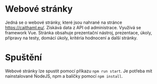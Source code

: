 # Webové stránky
Jedná se o webové stránky, které jsou nahrané na stránce https://cajthaml.eu/. Získává data z API od administrace. Využívá se framework Vue. Stránka obsahuje prezentační nástroj, prezentace, úkoly, přípravy na testy, domácí úkoly, kritéria hodnocení a další stránky.

# Spuštění
Webové stránky lze spustit pomocí příkazu `npm run start`. Je potřeba mít nainstalované NodeJS, npm a balíčky pomocí `npm install`.